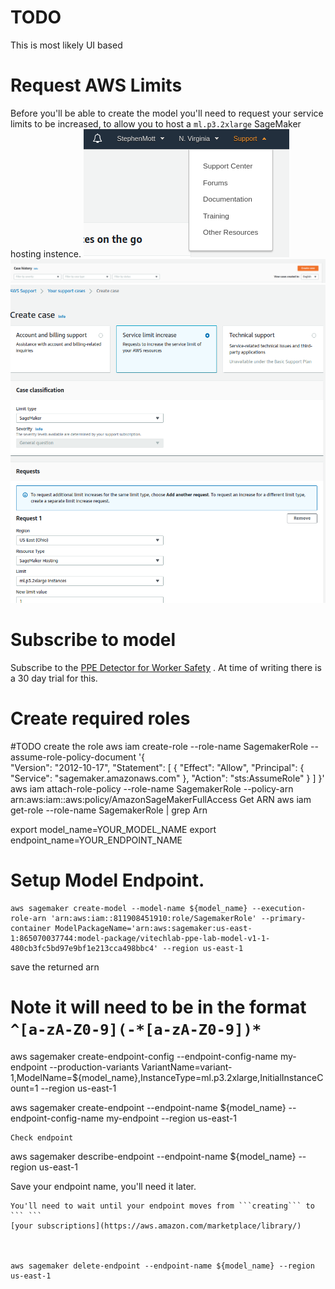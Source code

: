 # TODO
This is most likely UI based


# Request AWS Limits
Before you'll be able to create the model you'll need to request your service limits to be increased, to allow you to host a ```ml.p3.2xlarge``` SageMaker hosting instence.
![](create_endpoint/support.png)
![](create_endpoint/support_case.png)
![](create_endpoint/service_limits2.png)


# Subscribe to model
Subscribe to the [PPE Detector for Worker Safety](https://aws.amazon.com/marketplace/pp/prodview-6gvzwuebead3o?ref_=_ml_hackathon)
. At time of writing there is a 30 day trial for this.


# Create required roles

#TODO create the role
aws iam create-role --role-name SagemakerRole --assume-role-policy-document '{                                                                
  "Version": "2012-10-17",
  "Statement": [
    {
      "Effect": "Allow",
      "Principal": {
        "Service": "sagemaker.amazonaws.com"
      },
      "Action": "sts:AssumeRole"
    }
  ]
}'
aws iam attach-role-policy --role-name SagemakerRole --policy-arn arn:aws:iam::aws:policy/AmazonSageMakerFullAccess
Get ARN
aws iam get-role --role-name SagemakerRole | grep Arn

export model_name=YOUR_MODEL_NAME
export endpoint_name=YOUR_ENDPOINT_NAME

# Setup Model Endpoint.
```
aws sagemaker create-model --model-name ${model_name} --execution-role-arn 'arn:aws:iam::811908451910:role/SagemakerRole' --primary-container ModelPackageName='arn:aws:sagemaker:us-east-1:865070037744:model-package/vitechlab-ppe-lab-model-v1-1-480cb3fc5bd97e9bf1e213cca498bbc4' --region us-east-1
```
save the returned arn

# Note it will need to be in the format ```^[a-zA-Z0-9](-*[a-zA-Z0-9])*```


aws sagemaker create-endpoint-config --endpoint-config-name my-endpoint --production-variants VariantName=variant-1,ModelName=${model_name},InstanceType=ml.p3.2xlarge,InitialInstanceCount=1 --region us-east-1


aws sagemaker create-endpoint --endpoint-name ${model_name} --endpoint-config-name my-endpoint --region us-east-1
```
Check endpoint
```
aws sagemaker describe-endpoint --endpoint-name ${model_name} --region us-east-1

Save your endpoint name, you'll need it later.
```
You'll need to wait until your endpoint moves from ```creating``` to ``` ```
[your subscriptions](https://aws.amazon.com/marketplace/library/)



aws sagemaker delete-endpoint --endpoint-name ${model_name} --region us-east-1


